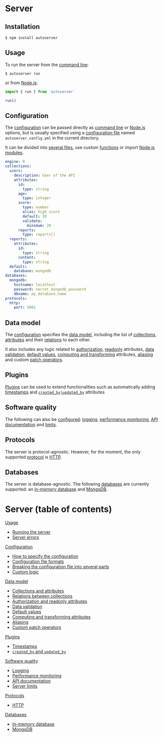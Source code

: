 # Server

## Installation

```shell
$ npm install autoserver
```

## Usage

To run the server from the [command line](usage/README.md#usage):

```shell
$ autoserver run
```

or from [Node.js](usage/README.md#node.js):

```javascript
import { run } from 'autoserver'

run()
```

## Configuration

The [configuration](configuration/README.md) can be passed directly as
[command line](usage/README.md#usage) or [Node.js](usage/README.md#node.js)
options, but is usually specified using a
[configuration file](configuration/configuration.md#configuration-file) named
`autoserver.config.yml` in the current directory.

It can be divided into [several files](configuration/references.md), use custom
[functions](configuration/functions.md) or import
[Node.js modules](configuration/references.md#node.js-modules).

```yml
engine: 0
collections:
  users:
    description: User of the API
    attributes:
      id:
        type: string
      age:
        type: integer
      score:
        type: number
        alias: high_score
        default: 10
        validate:
          minimum: 20
      reports:
        type: reports[]
  reports:
    attributes:
      id:
        type: string
      content:
        type: string
  default:
    database: mongodb
databases:
  mongodb:
    hostname: localhost
    password: secret_mongodb_password
    dbname: my_database_name
protocols:
  http:
    port: 5001
```

## Data model

The [configuration](configuration/README.md) specifies the
[data model](data_model/README.md), including the list of
[collections](data_model/collections.md),
[attributes](data_model/collections.md#attributes) and their
[relations](data_model/relations.md) to each other.

It also includes any logic related to
[authorization](data_model/authorization.md),
[readonly](data_model/authorization.md#readonly-attributes) attributes,
[data validation](data_model/validation.md),
[default values](data_model/default.md),
[computing and transforming](data_model/transformation.md) attributes,
[aliasing](data_model/compatibility.md) and custom
[patch operators](data_model/patch.md).

## Plugins

[Plugins](plugins/README.md) can be used to extend functionalities such as
automatically adding [timestamps](plugins/timestamp.md) and
[`created_by|updated_by`](plugins/author.md) attributes

## Software quality

The following can also be [configured](quality/README.md):
[logging](quality/logging.md),
[performance monitoring](quality/logging.md#performance-monitoring),
[API documentation](quality/documentation.md) and [limits](quality/limits.md).

## Protocols

The server is protocol-agnostic. However, for the moment, the only supported
[protocol](protocols/README.md) is [HTTP](protocols/http.md).

## Databases

The server is database-agnostic. The following [databases](databases/README.md)
are currently supported: an [in-memory database](databases/memorydb.md) and
[MongoDB](databases/mongodb.md).

# Server (table of contents)

[Usage](usage/README.md)

- [Running the server](usage/run.md)
- [Server errors](usage/error.md#exceptions)

[Configuration](configuration/README.md)

- [How to specify the configuration](configuration/configuration.md)
- [Configuration file formats](configuration/formats.md)
- [Breaking the configuration file into several parts](configuration/references.md)
- [Custom logic](configuration/functions.md)

[Data model](data_model/README.md)

- [Collections and attributes](data_model/collections.md)
- [Relations between collections](data_model/relations.md)
- [Authorization and readonly attributes](data_model/authorization.md)
- [Data validation](data_model/validation.md)
- [Default values](data_model/default.md)
- [Computing and transforming attributes](data_model/transformation.md)
- [Aliasing](data_model/compatibility.md)
- [Custom patch operators](data_model/patch.md)

[Plugins](plugins/README.md)

- [Timestamps](plugins/timestamp.md)
- [`created_by` and `updated_by`](plugins/author.md)

[Software quality](quality/README.md)

- [Logging](quality/logging.md)
- [Performance monitoring](quality/logging.md#performance-monitoring)
- [API documentation](quality/documentation.md)
- [Server limits](quality/limits.md)

[Protocols](protocols/README.md)

- [HTTP](protocols/http.md)

[Databases](databases/README.md)

- [In-memory database](databases/memorydb.md)
- [MongoDB](databases/mongodb.md)
